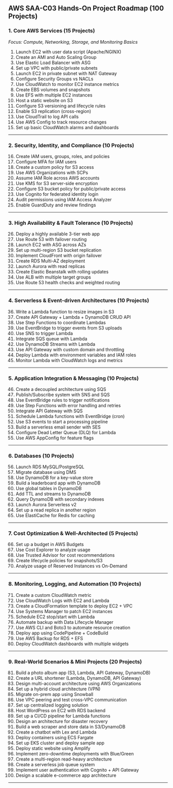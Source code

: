 ## AWS SAA-C03 Hands-On Project Roadmap (100 Projects)

### **1. Core AWS Services (15 Projects)**

_Focus: Compute, Networking, Storage, and Monitoring Basics_

1. Launch EC2 with user data script (Apache/NGINX)
2. Create an AMI and Auto Scaling Group
3. Use Elastic Load Balancer with ASG
4. Set up VPC with public/private subnets
5. Launch EC2 in private subnet with NAT Gateway
6. Configure Security Groups vs NACLs
7. Use CloudWatch to monitor EC2 instance metrics
8. Create EBS volumes and snapshots
9. Use EFS with multiple EC2 instances
10. Host a static website on S3
11. Configure S3 versioning and lifecycle rules
12. Enable S3 replication (cross-region)
13. Use CloudTrail to log API calls
14. Use AWS Config to track resource changes
15. Set up basic CloudWatch alarms and dashboards

---

### **2. Security, Identity, and Compliance (10 Projects)**

16. Create IAM users, groups, roles, and policies
17. Configure MFA for IAM users
18. Create a custom policy for S3 access
19. Use AWS Organizations with SCPs
20. Assume IAM Role across AWS accounts
21. Use KMS for S3 server-side encryption
22. Configure S3 bucket policy for public/private access
23. Use Cognito for federated identity login
24. Audit permissions using IAM Access Analyzer
25. Enable GuardDuty and review findings

---

### **3. High Availability & Fault Tolerance (10 Projects)**

26. Deploy a highly available 3-tier web app
27. Use Route 53 with failover routing
28. Launch EC2 with ASG across AZs
29. Set up multi-region S3 bucket replication
30. Implement CloudFront with origin failover
31. Create RDS Multi-AZ deployment
32. Launch Aurora with read replicas
33. Create Elastic Beanstalk with rolling updates
34. Use ALB with multiple target groups
35. Use Route 53 health checks and weighted routing

---

### **4. Serverless & Event-driven Architectures (10 Projects)**

36. Write a Lambda function to resize images in S3
37. Create API Gateway + Lambda + DynamoDB CRUD API
38. Use Step Functions to coordinate Lambdas
39. Use EventBridge to trigger events from S3 uploads
40. Use SNS to trigger Lambda
41. Integrate SQS queue with Lambda
42. Use DynamoDB Streams with Lambda
43. Use API Gateway with custom domain and throttling
44. Deploy Lambda with environment variables and IAM roles
45. Monitor Lambda with CloudWatch logs and metrics

---

### **5. Application Integration & Messaging (10 Projects)**

46. Create a decoupled architecture using SQS
47. Publish/Subscribe system with SNS and SQS
48. Use EventBridge rules to trigger notifications
49. Use Step Functions with error handling and retries
50. Integrate API Gateway with SQS
51. Schedule Lambda functions with EventBridge (cron)
52. Use S3 events to start a processing pipeline
53. Build a serverless email sender with SES
54. Configure Dead Letter Queue (DLQ) for Lambda
55. Use AWS AppConfig for feature flags

---

### **6. Databases (10 Projects)**

56. Launch RDS MySQL/PostgreSQL
57. Migrate database using DMS
58. Use DynamoDB for a key-value store
59. Build a leaderboard app with DynamoDB
60. Use global tables in DynamoDB
61. Add TTL and streams to DynamoDB
62. Query DynamoDB with secondary indexes
63. Launch Aurora Serverless v2
64. Set up a read replica in another region
65. Use ElastiCache for Redis for caching

---

### **7. Cost Optimization & Well-Architected (5 Projects)**

66. Set up a budget in AWS Budgets
67. Use Cost Explorer to analyze usage
68. Use Trusted Advisor for cost recommendations
69. Create lifecycle policies for snapshots/S3
70. Analyze usage of Reserved Instances vs On-Demand

---

### **8. Monitoring, Logging, and Automation (10 Projects)**

71. Create a custom CloudWatch metric
72. Use CloudWatch Logs with EC2 and Lambda
73. Create a CloudFormation template to deploy EC2 + VPC
74. Use Systems Manager to patch EC2 instances
75. Schedule EC2 stop/start with Lambda
76. Automate backup with Data Lifecycle Manager
77. Use AWS CLI and Boto3 to automate resource creation
78. Deploy app using CodePipeline + CodeBuild
79. Use AWS Backup for RDS + EFS
80. Deploy CloudWatch dashboards with multiple widgets

---

### **9. Real-World Scenarios & Mini Projects (20 Projects)**

81. Build a photo album app (S3, Lambda, API Gateway, DynamoDB)
82. Create a URL shortener (Lambda, DynamoDB, API Gateway)
83. Design multi-account architecture using AWS Organizations
84. Set up a hybrid cloud architecture (VPN)
85. Migrate on-prem app using Snowball
86. Use VPC peering and test cross-VPC communication
87. Set up centralized logging solution
88. Host WordPress on EC2 with RDS backend
89. Set up a CI/CD pipeline for Lambda functions
90. Design an architecture for disaster recovery
91. Build a web scraper and store data in S3/DynamoDB
92. Create a chatbot with Lex and Lambda
93. Deploy containers using ECS Fargate
94. Set up EKS cluster and deploy sample app
95. Deploy static website using Amplify
96. Implement zero-downtime deployments with Blue/Green
97. Create a multi-region read-heavy architecture
98. Create a serverless job queue system
99. Implement user authentication with Cognito + API Gateway
100.  Design a scalable e-commerce app architecture

---
